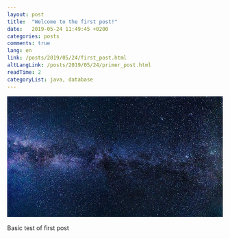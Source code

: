 ```yaml
---
layout: post
title:  "Welcome to the first post!"
date:   2019-05-24 11:49:45 +0200
categories: posts
comments: true
lang: en
link: /posts/2019/05/24/first_post.html
altLangLink: /posts/2019/05/24/primer_post.html
readTime: 2
categoryList: java, database
---
```


![x-large header](/assets/test.jpg)

Basic test of first post
